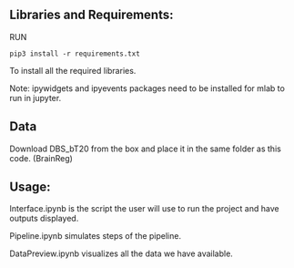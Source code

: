 ## Libraries and Requirements:

RUN

`pip3 install -r requirements.txt`

To install all the required libraries.

Note: ipywidgets and ipyevents packages need to be installed for mlab to run in jupyter.

## Data
Download DBS_bT20 from the box and place it in the same folder as this code. (BrainReg)

## Usage:

Interface.ipynb is the script the user will use to run the project and have outputs displayed.

Pipeline.ipynb simulates steps of the pipeline.

DataPreview.ipynb visualizes all the data we have available.

